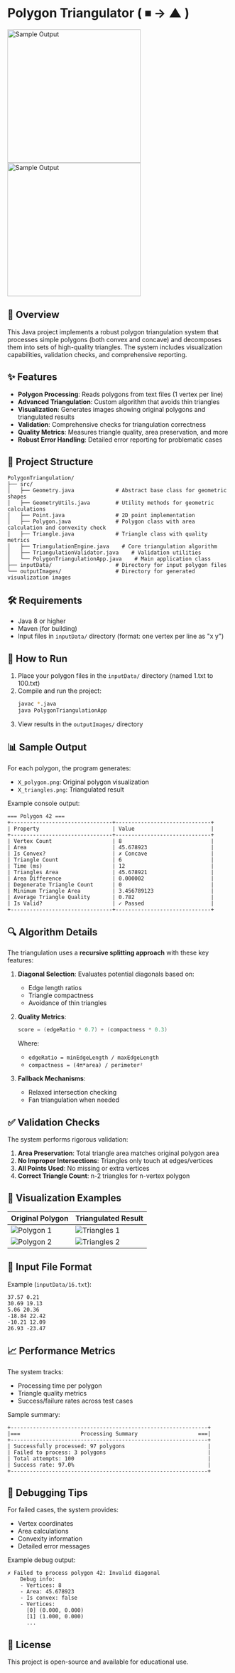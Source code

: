# Polygon Triangulator ( ⏹ → ▲ )

<img src="outputImages/12_triangles.png" alt="Sample Output" width="300"/>
<img src="outputImages/13_triangles.png" alt="Sample Output" width="300"/>

## 📌 Overview

This Java project implements a robust polygon triangulation system that processes simple polygons (both convex and concave) and decomposes them into sets of high-quality triangles. The system includes visualization capabilities, validation checks, and comprehensive reporting.

## ✨ Features

- **Polygon Processing**: Reads polygons from text files (1 vertex per line)
- **Advanced Triangulation**: Custom algorithm that avoids thin triangles
- **Visualization**: Generates images showing original polygons and triangulated results
- **Validation**: Comprehensive checks for triangulation correctness
- **Quality Metrics**: Measures triangle quality, area preservation, and more
- **Robust Error Handling**: Detailed error reporting for problematic cases

## 📂 Project Structure

```
PolygonTriangulation/
├── src/
│   ├── Geometry.java             # Abstract base class for geometric shapes
│   ├── GeometryUtils.java        # Utility methods for geometric calculations
│   ├── Point.java                # 2D point implementation
│   ├── Polygon.java              # Polygon class with area calculation and convexity check
│   ├── Triangle.java             # Triangle class with quality metrics
│   ├── TriangulationEngine.java    # Core triangulation algorithm
│   ├── TriangulationValidator.java    # Validation utilities
│   └── PolygonTriangulationApp.java    # Main application class
├── inputData/                    # Directory for input polygon files
└── outputImages/                 # Directory for generated visualization images
```

## 🛠️ Requirements

- Java 8 or higher
- Maven (for building)
- Input files in `inputData/` directory (format: one vertex per line as "x y")

## 🚀 How to Run

1. Place your polygon files in the `inputData/` directory (named 1.txt to 100.txt)
2. Compile and run the project:
   ```bash
   javac *.java
   java PolygonTriangulationApp
   ```
3. View results in the `outputImages/` directory

## 📊 Sample Output

For each polygon, the program generates:

- `X_polygon.png`: Original polygon visualization
- `X_triangles.png`: Triangulated result

Example console output:

```
=== Polygon 42 ===
+--------------------------------+------------------------------+
| Property                       | Value                        |
+--------------------------------+------------------------------+
| Vertex Count                   | 8                            |
| Area                           | 45.678923                    |
| Is Convex?                     | ✗ Concave                    |
| Triangle Count                 | 6                            |
| Time (ms)                      | 12                           |
| Triangles Area                 | 45.678921                    |
| Area Difference                | 0.000002                     |
| Degenerate Triangle Count      | 0                            |
| Minimum Triangle Area          | 3.456789123                  |
| Average Triangle Quality       | 0.782                        |
| Is Valid?                      | ✓ Passed                     |
+--------------------------------+------------------------------+
```

## 🔍 Algorithm Details

The triangulation uses a **recursive splitting approach** with these key features:

1. **Diagonal Selection**: Evaluates potential diagonals based on:

   - Edge length ratios
   - Triangle compactness
   - Avoidance of thin triangles

2. **Quality Metrics**:

   ```java
   score = (edgeRatio * 0.7) + (compactness * 0.3)
   ```

   Where:

   - `edgeRatio = minEdgeLength / maxEdgeLength`
   - `compactness = (4π*area) / perimeter²`

3. **Fallback Mechanisms**:
   - Relaxed intersection checking
   - Fan triangulation when needed

## ✅ Validation Checks

The system performs rigorous validation:

1. **Area Preservation**: Total triangle area matches original polygon area
2. **No Improper Intersections**: Triangles only touch at edges/vertices
3. **All Points Used**: No missing or extra vertices
4. **Correct Triangle Count**: n-2 triangles for n-vertex polygon

## 🌈 Visualization Examples

| Original Polygon                          | Triangulated Result                           |
| ----------------------------------------- | --------------------------------------------- |
| ![Polygon 1](outputImages/24_polygon.png) | ![Triangles 1](outputImages/24_triangles.png) |
| ![Polygon 2](outputImages/46_polygon.png) | ![Triangles 2](outputImages/46_triangles.png) |

## 📝 Input File Format

Example (`inputData/16.txt`):

```
37.57 0.21
30.69 19.13
5.06 20.36
-18.84 22.42
-10.21 12.09
26.93 -23.47
```

## 📈 Performance Metrics

The system tracks:

- Processing time per polygon
- Triangle quality metrics
- Success/failure rates across test cases

Sample summary:

```
+--------------------------------------------------------------+
|===                   Processing Summary                   ===|
+--------------------------------------------------------------+
| Successfully processed: 97 polygons                          |
| Failed to process: 3 polygons                                |
| Total attempts: 100                                          |
| Success rate: 97.0%                                          |
+--------------------------------------------------------------+
```

## 🐛 Debugging Tips

For failed cases, the system provides:

- Vertex coordinates
- Area calculations
- Convexity information
- Detailed error messages

Example debug output:

```
✗ Failed to process polygon 42: Invalid diagonal
    Debug info:
    - Vertices: 8
    - Area: 45.678923
    - Is convex: false
    - Vertices:
      [0] (0.000, 0.000)
      [1] (1.000, 0.000)
      ...
```

## 📜 License

This project is open-source and available for educational use.
